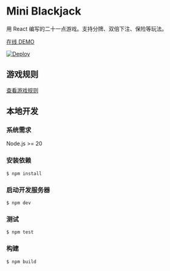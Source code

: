 # Mini Blackjack

用 React 编写的二十一点游戏。支持分牌、双倍下注、保险等玩法。

[在线 DEMO](https://ymnns.github.io/mini-blackjack/)

[![Deploy](https://github.com/YMNNs/mini-blackjack/actions/workflows/deploy.yml/badge.svg)](https://github.com/YMNNs/mini-blackjack/actions/workflows/deploy.yml)

## 游戏规则

[查看游戏规则](rules.md)

## 本地开发

### 系统需求

Node.js >= 20

### 安装依赖

```shell
$ npm install
```

### 启动开发服务器

```shell
$ npm dev
```

### 测试

```shell
$ npm test
```

### 构建

```shell
$ npm build
```
